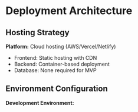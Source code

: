 # Deployment Architecture

## Hosting Strategy

**Platform:** Cloud hosting (AWS/Vercel/Netlify)
- Frontend: Static hosting with CDN
- Backend: Container-based deployment
- Database: None required for MVP

## Environment Configuration

**Development Environment:**
```bash